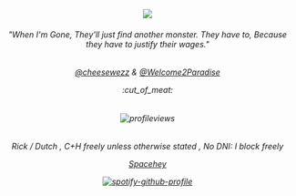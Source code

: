 <p align="center">
<img src="https://files.catbox.moe/hfubwh.png"</p>
<h6 align="center">"When I'm Gone, They'll just find another monster. They have to, Because they have to justify their wages."</h6>
  
<h6 align="center">
  
[@cheesewezz](https://www.github.com/cheesewezz) & [@Welcome2Paradise](https://www.github.com/Welcome2Paradise)
<p align="center">:cut_of_meat:</p>
  <h6 align="center">
    
![profileviews](https://komarev.com/ghpvc/?username=DutchCannibalLinde&color=Red)

<h6 align="center">
Rick / Dutch  ,  C+H freely unless otherwise stated  ,  No DNI: I block freely
  
[Spacehey](https://spacehey.com/dutchcanniballinde)
  
<p align="center">
  
[![spotify-github-profile](https://spotify-github-profile.kittinanx.com/api/view?uid=o53itqkavcf4yo4ou5kliv7hd&cover_image=true&theme=novatorem&show_offline=false&background_color=121212&interchange=false&bar_color=a90404&bar_color_cover=false)](https://github.com/kittinan/spotify-github-profile)
